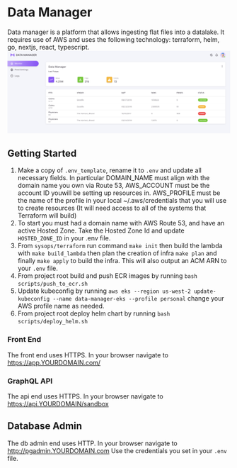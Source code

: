 # Data Manager
Data manager is a platform that allows ingesting flat files into a datalake. It requires use of AWS and uses the following technology: terraform, helm, go, nextjs, react, typescript.
<img width="1728" alt="Data Manager Demo" src="docs/images/demo.png">

## Getting Started
1. Make a copy of ``.env_template``, rename it to ``.env`` and update all necessary fields. In particular DOMAIN_NAME must align with the domain name you own via Route 53, AWS_ACCOUNT must be the account ID youwill be setting up resources in. AWS_PROFILE must be the name of the profile in your local ~/.aws/credentials that you will use to create resources (It will need access to all of the systems that Terraform will build)
2. To start you must had a domain name with AWS Route 53, and have an active Hosted Zone.
Take the Hosted Zone Id and update ``HOSTED_ZONE_ID`` in your .env file.
3. From ``sysops/terraform`` run command ``make init`` then build the lambda with ``make build_lambda`` then plan the creation of infra  ``make plan`` and finally ``make apply`` to build the infra. This will also output an ACM ARN to your ``.env`` file.
4. From project root build and push ECR images by running ``bash scripts/push_to_ecr.sh``
5. Update kubeconfig by running ``aws eks --region us-west-2 update-kubeconfig --name data-manager-eks --profile personal`` change your AWS profile name as needed.
6. From project root deploy helm chart by running ``bash scripts/deploy_helm.sh``


### Front End
The front end uses HTTPS. In your browser navigate to https://app.YOURDOMAIN.com/

### GraphQL API
The api end uses HTTPS. In your browser navigate to https://api.YOURDOMAIN/sandbox

## Database Admin
The db admin end uses HTTP. In your browser navigate to http://pgadmin.YOURDOMAIN.com
Use the credentials you set in your ``.env`` file.
